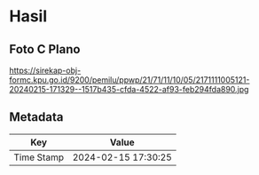# Hasil

## Foto C Plano

https://sirekap-obj-formc.kpu.go.id/9200/pemilu/ppwp/21/71/11/10/05/2171111005121-20240215-171329--1517b435-cfda-4522-af93-feb294fda890.jpg


## Metadata

| Key        | Value               |
| ---------- | ------------------- |
| Time Stamp | 2024-02-15 17:30:25 |



